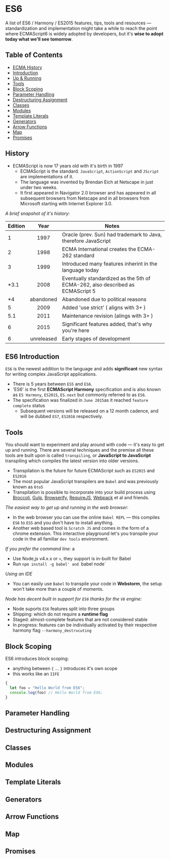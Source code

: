 # ES6
A list of ES6 / Harmony / ES2015 features, tips, tools and resources — standardization and implementation might take a while to reach the point where ECMAScript6 is widely adopted by developers, but it's **wise to adopt today what we'll see tomorrow**.

## Table of Contents
* [ECMA History](#history)
* [Introduction](#es6-introduction)
* [Up & Running](#up-and-running)
* [Tools](#tools)
* [Block Scoping](#block-scoping)
* [Parameter Handling](#parameter-handling)
* [Destructuring Assignment](#destructuring-assignment)
* [Classes](#classes)
* [Modules](#modules)
* [Template Literals](#template-literals)
* [Generators](#generators)
* [Arrow Functions](#arrow-functions)
* [Map](#map)
* [Promises](#promises)

## History
* ECMAScript is now 17 years old with it's birth in 1997 
  * ECMAScript is the standard. `JavaScript`, `ActionScript` and `JScript` are implementations of it.
  * The language was invented by Brendan Eich at Netscape in just under two weeks.
  * It first appeared in Navigator 2.0 browser and has appeared in all subsequent browsers from Netscape and in all browsers from Microsoft starting with Internet Explorer 3.0. 

_A brief snapshot of it's history:_

| Edition  | Year          | Notes                                                                                    |
| -------- |:-------------:|------------------------------------------------------------------------------------------|
| 1        | 1997          |      Oracle (prev. Sun) had trademark to Java, therefore JavaScript                      |
| 2        | 1998          |      ECMA International creates the ECMA-262 standard                                    |
| 3        | 1999          |      Introduced many features inherint in the language today                             |
| *3.1     | 2008          |      Eventually standardized as the 5th of ECMA-262, also described as ECMAScript 5      |
| *4       | abandoned     |      Abandoned due to political reasons                                                  |
| 5        | 2009          |      Added 'use strict' ( aligns with 3+ )                                               |
| 5.1      | 2011          |      Maintenance revision (alings with 3+ )                                              |
| 6        | 2015          |      Significant features added, that's why you're here                                  |
| 6        | unreleased    |      Early stages of development                                                         |

## ES6 Introduction
`ES6` is the newest addition to the language and adds **significant** new syntax for writing complex JavaScript applications.
 * There is 5 years between `ES5` and `ES6`.  
 * 'ES6' is the first **ECMAScript Harmony** specification and is also known as `ES Harmony`, `ES2015`, `ES.next` but commonly referred to as `ES6`.
* The specification was finalized in `June 2015`as it reached `feature complete` status
  * Subsequent versions will be released on a 12 month cadence, and will be dubbed `ES7`, `ES2016` respectively.

## Tools
You should want to experiment and play around with code — it's easy to get up and running. There are several techniques and the premise all these tools are built upon is called `transpiling`, or **JavaScript to JavaScript** transpiling which compiles the latest version into older versions.
* Transpilation is the future for future ECMAScript such as `ES2015` and `ES2016`
* The most popular JavaScript transpilers are `Babel` and was previously known as `6to5`
* Transpilation is possible to incorporate into your build process using [Broccoli](), [Gulp](), [Browserify](), [RequireJS](), [Webpack]() et al and friends.

_The easiest way to get up and running in the web browser:_

* In the web browser you can use the online `Babel REPL` — this compiles `ES6` to `ES5` and you don't have to install anything.
* Another web based tool is `Scratch JS` and comes in the form of a chrome extension. This interactive playground let's you transpile your code in the all familiar `dev tools` environment.

_If you prefer the command line:_
a
* Use Node,js v4.x.x or `>`, they support is in-built for Babel
* Run `npm install -g babel' and `babel node`

_Using an IDE_

* You can easily use `Babel` to transpile your code in **Webstorm**, the setup won't take more than a couple of moments.

_Node has decent built in support for `ES6` thanks for the `V8` engine:_

* Node suports `ES6` features split into three groups
 * Shipping: which do not require a **runtime flag**
 * Staged: almost-complete features that are not considered stable
 * In progress: features can be individually activated by their respective harmony flag `--harmony_destrucuting`
 

## Block Scoping
ES6 introduces block scoping:
* anything between `{` ... `}` introduces it's own scope
* this works like an `IIFE`

``` javascript
{
  let foo = "Hello World from ES6";
  console.log(foo) // Hello World from ES6;
}
```

## Parameter Handling

## Destructuring Assignment

## Classes

## Modules

## Template Literals

## Generators

## Arrow Functions

## Map

## Promises
